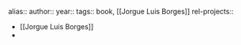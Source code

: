 alias::
author::
year::
tags:: book, [[Jorgue Luis Borges]]
rel-projects::

- [[Jorgue Luis Borges]]
-
